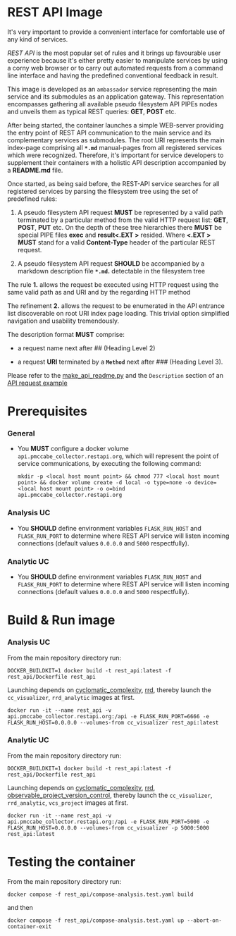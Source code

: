 # REST API Image

It's very important to provide a convenient interface for comfortable use of any kind of services.

*REST API* is the most popular set of rules and it brings up favourable user experience because it's either pretty easier to manipulate services by using a corny web browser or to carry out automated requests from a command line interface and having the predefined conventional feedback in result.

This image is developed as an `ambassador` service representing the main service and its submodules as an application gateway. This representation encompasses gathering all available pseudo filesystem API PIPEs nodes and unveils them as typical REST queries: **GET**, **POST** etc.

After being started, the container launches a simple WEB-server providing the entry point of REST API communication to the main service and its complementary services as submodules.
The root URI represents the main index-page comprising all **`*.md`** manual-pages from all registered services which were recognized. Therefore, it's important for service developers to supplement their containers with a holistic API description accompanied by a **README.md** file.

Once started, as being said before, the REST-API service searches for all registered services by parsing the filesystem tree using the set of predefined rules:

1. A pseudo filesystem API request **MUST** be represented by a valid path terminated by a particular method from the valid HTTP request list: **GET**, **POST**, **PUT** etc. On the depth of these tree hierarchies there **MUST** be special PIPE files **exec** and **result<.EXT >** resided. Where **<.EXT >** **MUST** stand for a valid **Content-Type** header of the particular REST request.

2. A pseudo filesystem API request **SHOULD** be accompanied by a markdown description file **`*.md`.** detectable in the filesystem tree

The rule **1.** allows the request be executed using HTTP request using the same valid path as and URI and by the regarding HTTP method

The refinement **2.** allows the request to be enumerated in the API entrance list discoverable on root URI index page loading. This trivial option simplified navigation and usability tremendously.

The description format **MUST** comprise:

* a request name next after ## (Heading Level 2)

* a request **URI** terminated by a **`Method`** next after ### (Heading Level 3).

Please refer to the [make_api_readme.py](../../cyclomatic_complexity/make_api_readme.py) and  the `Description` section of an [API request example](../../API/watch_list.json)


# Prerequisites

### General

- You **MUST** configure a docker volume `api.pmccabe_collector.restapi.org`, which will represent the point of service communications, by executing the following command:

    `mkdir -p <local host mount point> && chmod 777 <local host mount point> && docker volume create -d local -o type=none -o device=<local host mount point> -o o=bind api.pmccabe_collector.restapi.org`

### Analysis UC

- You **SHOULD** define environment variables `FLASK_RUN_HOST` and `FLASK_RUN_PORT` to determine where REST API service will listen incoming connections (default values `0.0.0.0` and `5000` respectfully).

### Analytic UC

- You **SHOULD** define environment variables `FLASK_RUN_HOST` and `FLASK_RUN_PORT` to determine where REST API service will listen incoming connections (default values `0.0.0.0` and `5000` respectfully).


# Build & Run image

### Analysis UC

From the main repository directory run:

`DOCKER_BUILDKIT=1 docker build -t rest_api:latest -f rest_api/Dockerfile rest_api`

Launching depends on [cyclomatic_complexity](../cyclomatic_complexity), [rrd](../rrd), thereby launch the `cc_visualizer`, `rrd_analytic` images at first.

`docker run -it --name rest_api -v api.pmccabe_collector.restapi.org:/api -e FLASK_RUN_PORT=6666 -e FLASK_RUN_HOST=0.0.0.0 --volumes-from cc_visualizer rest_api:latest`


### Analytic UC

From the main repository directory run:

`DOCKER_BUILDKIT=1 docker build -t rest_api:latest -f rest_api/Dockerfile rest_api`

Launching depends on [cyclomatic_complexity](../cyclomatic_complexity), [rrd](../rrd), [observable_project_version_control](../observable_project_version_control), thereby launch the `cc_visualizer`, `rrd_analytic`, `vcs_project` images at first.

`docker run -it --name rest_api -v api.pmccabe_collector.restapi.org:/api -e FLASK_RUN_PORT=5000 -e FLASK_RUN_HOST=0.0.0.0 --volumes-from cc_visualizer -p 5000:5000 rest_api:latest`

# Testing the container

From the main repository directory run:

`docker compose -f rest_api/compose-analysis.test.yaml build`

and then

`docker compose -f rest_api/compose-analysis.test.yaml up --abort-on-container-exit`

